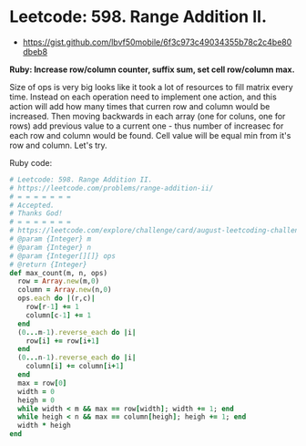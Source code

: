 # Leetcode: 598. Range Addition II.

- https://gist.github.com/lbvf50mobile/6f3c973c49034355b78c2c4be80dbeb8

**Ruby: Increase row/column counter, suffix sum, set cell row/column max.**

Size of ops is very big looks like it took a lot of resources to fill matrix every time. Instead on each operation need to implement one action, and this action will add how many times that curren row and column would be increased. Then moving backwards in each array (one for coluns, one for rows) add previous value to a current one - thus number of increasec for each row and column would be found. Cell value will be equal min from it's row and column. Let's try.
 
 
Ruby code:
```Ruby
# Leetcode: 598. Range Addition II.
# https://leetcode.com/problems/range-addition-ii/
# = = = = = = =
# Accepted.
# Thanks God!
# = = = = = = =
# https://leetcode.com/explore/challenge/card/august-leetcoding-challenge-2021/617/week-5-august-29th-august-31st/3957/
# @param {Integer} m
# @param {Integer} n
# @param {Integer[][]} ops
# @return {Integer}
def max_count(m, n, ops)
  row = Array.new(m,0)
  column = Array.new(n,0)
  ops.each do |(r,c)|
    row[r-1] += 1
    column[c-1] += 1
  end
  (0...m-1).reverse_each do |i|
    row[i] += row[i+1]
  end
  (0...n-1).reverse_each do |i|
    column[i] += column[i+1]
  end
  max = row[0]
  width = 0
  heigh = 0
  while width < m && max == row[width]; width += 1; end
  while heigh < n && max == column[heigh]; heigh += 1; end
  width * heigh
end
```
